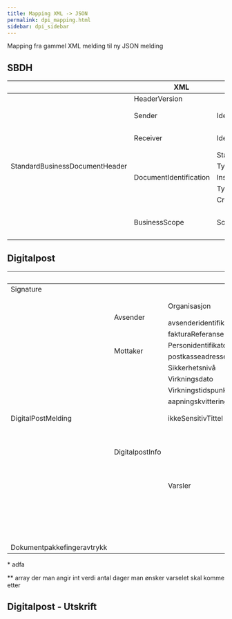 ```yaml
---
title: Mapping XML -> JSON 
permalink: dpi_mapping.html
sidebar: dpi_sidebar
---
```




Mapping fra gammel XML melding til ny JSON melding

## SBDH

<table>
    <thead>
        <tr>
            <th colspan=4>XML</th>
            <th>JSONPath</th>
        </tr>
    </thead>
    <tbody>
        <tr>
            <td rowspan=13>StandardBusinessDocumentHeader</td>
            <td>HeaderVersion</td>
            <td></td>
            <td></td>
            <td>>$.standardBusinessDocument.standardBusinessDocumentHeader.headerVersion</td>
        </tr>
        <tr>            
            <td rowspan=2>Sender</td>
            <td rowspan=2>Identifier</td>
            <td>Authority</td> 
            <td>$.standardBusinessDocument.standardBusinessDocumentHeader.sender[0].identifier.authority</td>           
        </tr>
        <tr>            
            <td>Value</td>
            <td>$.standardBusinessDocument.standardBusinessDocumentHeader.sender[0].identifier.value</td>
        </tr>
        <tr>
            <td rowspan=2>Receiver</td>
            <td rowspan=2>Identifier</td>
            <td>Authority</td> 
            <td>$.standardBusinessDocument.standardBusinessDocumentHeader.receiver[0].identifier.authority</td>           
        </tr>
        <tr>
            <td>Value</td>
            <td>$.standardBusinessDocument.standardBusinessDocumentHeader.receiver[0].identifier.value</td>
        </tr>
        <tr>
            <td rowspan=5>DocumentIdentification</td>
            <td>Standard</td>
            <td></td>
            <td>$.standardBusinessDocument.standardBusinessDocumentHeader.documentIdentification.standard</td>
        </tr>
        <tr>            
            <td>TypeVersion</td>
            <td></td>
            <td>$.standardBusinessDocument.standardBusinessDocumentHeader.documentIdentification.typeVersion</td>
        </tr>
         <tr>            
            <td>InstanceIdentifier</td>
            <td></td>
            <td>$.standardBusinessDocument.standardBusinessDocumentHeader.documentIdentification.instanceIdentifier</td>
        </tr>
        <tr>            
            <td>Type</td>
            <td></td>
            <td>$.standardBusinessDocument.standardBusinessDocumentHeader.documentIdentification.type</td>
        </tr>
        <tr>            
            <td>CreationDateAndTime</td>
            <td></td>
            <td>$.standardBusinessDocument.standardBusinessDocumentHeader.documentIdentification.creationDateAndTime</td>
        </tr>
        <tr>
            <td rowspan=3>BusinessScope</td>
            <td rowspan=3>Scope</td>
            <td>Type</td>
            <td>$.standardBusinessDocument.standardBusinessDocumentHeader.businessScope.scope[].</td>
        </tr>
        <tr>
        <td>InstanceIdentifier</td>
            <td>$.standardBusinessDocument.standardBusinessDocumentHeader.businessScope.scope[].</td>
        </tr>
        <td>Identifier</td>
            <td>$.standardBusinessDocument.standardBusinessDocumentHeader.businessScope.scope[].</td>
        </tr>
    </tbody>
</table>

## Digitalpost


<table>
    <thead>
        <tr>
            <th colspan=6>XML</th>
            <th>JSONPath</th>
        </tr>
    </thead>
    <tbody>
        <tr>
            <td>Signature</td>
        </tr>
        <tr>
            <td rowspan=23>DigitalPostMelding</td>
            <td rowspan=5>Avsender</td>
            <td rowspan=3>Organisasjon</td>
            <td>authority</td>
            <td></td>
            <td></td>
            <td>$.standardBusinessDocument.digital.avsender.virksomhetsidentifikator.authority</td>
        <tr>
        <tr>
            <td>value</td>
            <td></td>
            <td></td>
            <td>$.standardBusinessDocument.digital.avsender.virksomhetsidentifikator.value</td>
        </tr>
        <tr>            
            <td>avsenderidentifikator</td>
            <td></td>
            <td></td>
            <td></td>
            <td>$.standardBusinessDocument.digital.avsender.avsenderidentifikator</td>
        </tr>
        <tr>
            <td>fakturaReferanse</td>
            <td></td>
            <td></td>
            <td></td>
            <td>$.standardBusinessDocument.digital.avsender.fakturaReferanse</td>
        </tr>
        <tr>        
            <td rowspan=2>Mottaker</td>
            <td>Personidentifikator</td>
            <td></td>
            <td></td>
            <td></td>
            <td>Ikke lenger i bruk *</td>
        </tr>
        <tr>
            <td>postkasseadresse</td>
            <td></td>
            <td></td>
            <td></td>
            <td>$.standardBusinessDocument.digital.mottaker.postkasseadresse</td>
        </tr>        
        <tr>
            <td rowspan=16>DigitalpostInfo</td>
            <td>Sikkerhetsnivå<td>
            <td></td>
            <td></td>
            <td>$.standardBusinessDocument.digital.sikkerhetsnivaa</td>
        </tr>
        <tr>
            <td>Virkningsdato</td>
            <td></td>
            <td></td>
            <td></td>
            <td>$.standardBusinessDocument.digital.virkningsdato</td>
        </tr>        
        <tr>
            <td>Virkningstidspunkt</td>
            <td></td>
            <td></td>
            <td></td>
            <td>$.standardBusinessDocument.digital.virkningstidspunkt</td>
        </tr>        
        <tr>
            <td>aapningskvittering</td>
            <td></td>
            <td></td>
            <td></td>
            <td>$.standardBusinessDocument.digital.aapningskvittering</td>
        </tr>        
        <tr>
            <td rowspan=2>ikkeSensitivTittel</td>
            <td>lang</td>
            <td></td>
            <td></td>
            <td>$.standardBusinessDocument.digital.ikkesensitivtittel.spraak</td>
        </tr> 
        <tr>            
            <td>value</td>
            <td></td>
            <td></td>
            <td>$.standardBusinessDocument.digital.ikkesensitivtittel.tittel</td>
        </tr>        
        <tr>
            <td rowspan=10>Varsler</td>
            <td rowspan=5>epostvarsel</td>
            <td>epostadresse</td>
            <td></td>
            <td>$.standardBusinessDocument.digital.epostvarsel.epostadresse</td>
        </tr> 
        <tr>       
            <td rowspan=2>varslingsTekst</td>
            <td>lang</td>   
            <td>$.standardBusinessDocument.digital.epostvarsel.spraak</td>
        </tr>
        <tr>
            <td>value</td>   
            <td>$.standardBusinessDocument.digital.epostvarsel.varslingstekst</td>
        </tr>
        <tr>
            <td rowspan=2>repetisjoner</td>
            <td>dagerEtter</td>   
            <td>$.standardBusinessDocument.digital.epostvarsel.repetisjoner[] **</td>
        </tr> 
        <tr>            
            <td>dagerEtter</td>   
            <td>$.standardBusinessDocument.digital.epostvarsel.repetisjoner[] **</td>
        </tr>    
        <tr>            
            <td rowspan=5>smsVarsel</td>
            <td>mobiltelefonnummer</td>
            <td></td>
            <td>$.standardBusinessDocument.digital.</td>
        </tr> 
        <tr>       
            <td rowspan=2>varslingsTekst</td>
            <td>lang</td>   
            <td>$.standardBusinessDocument.digital.</td>
        </tr>
        <tr>
            <td>value</td>   
            <td>$.standardBusinessDocument.digital.</td>
        </tr>
        <tr>
            <td rowspan=2>repetisjoner</td>
            <td>dagerEtter</td>   
            <td>$.standardBusinessDocument.digital.</td>
        </tr> 
        <tr>            
            <td>dagerEtter</td>   
            <td>$.standardBusinessDocument.digital.</td>
        </tr>    
        <tr>
            <td rowspan=2>Dokumentpakkefingeravtrykk</td> 
            <td></td>   
            <td></td>   
            <td></td>   
            <td></td>   
            <td>$.standardBusinessDocument.digital.</td>    
        </tr>
    </tbody>
<table>

\* adfa

** array der man angir int verdi antal dager man ønsker varselet skal komme etter

## Digitalpost - Utskrift






